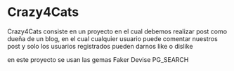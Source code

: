
# Crazy4Cats

Crazy4Cats consiste en un proyecto en el cual debemos realizar post como dueña de un blog, en el cual cualquier usuario puede comentar nuestros post y solo los usuarios registrados pueden darnos like o dislike

en este proyecto se usan las gemas
Faker
Devise
PG_SEARCH

